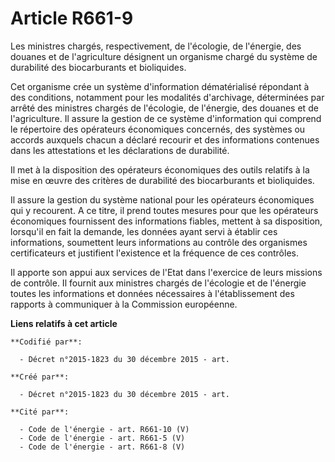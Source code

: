 # Article R661-9

Les ministres chargés, respectivement, de l'écologie, de l'énergie, des douanes et de l'agriculture désignent un organisme
chargé du système de durabilité des biocarburants et bioliquides.

Cet organisme crée un système d'information dématérialisé répondant à des conditions, notamment pour les modalités
d'archivage, déterminées par arrêté des ministres chargés de l'écologie, de l'énergie, des douanes et de l'agriculture. Il
assure la gestion de ce système d'information qui comprend le répertoire des opérateurs économiques concernés, des systèmes
ou accords auxquels chacun a déclaré recourir et des informations contenues dans les attestations et les déclarations de
durabilité.

Il met à la disposition des opérateurs économiques des outils relatifs à la mise en œuvre des critères de durabilité des
biocarburants et bioliquides.

Il assure la gestion du système national pour les opérateurs économiques qui y recourent. A ce titre, il prend toutes mesures
pour que les opérateurs économiques fournissent des informations fiables, mettent à sa disposition, lorsqu'il en fait la
demande, les données ayant servi à établir ces informations, soumettent leurs informations au contrôle des organismes
certificateurs et justifient l'existence et la fréquence de ces contrôles.

Il apporte son appui aux services de l'Etat dans l'exercice de leurs missions de contrôle. Il fournit aux ministres chargés
de l'écologie et de l'énergie toutes les informations et données nécessaires à l'établissement des rapports à communiquer à
la Commission européenne.

**Liens relatifs à cet article**

	**Codifié par**:

	  - Décret n°2015-1823 du 30 décembre 2015 - art.

	**Créé par**:

	  - Décret n°2015-1823 du 30 décembre 2015 - art.

	**Cité par**:

	  - Code de l'énergie - art. R661-10 (V)
	  - Code de l'énergie - art. R661-5 (V)
	  - Code de l'énergie - art. R661-8 (V)
